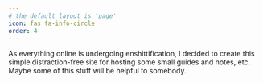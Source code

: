 ```yaml
---
# the default layout is 'page'
icon: fas fa-info-circle
order: 4
---
```


As everything online is undergoing enshittification, I decided to create this simple distraction-free site for hosting some small guides and notes, etc. Maybe some of this stuff will be helpful to somebody.
